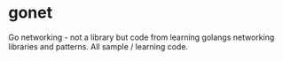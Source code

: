 # gonet
Go networking - not a library but code from learning golangs networking libraries and patterns. All sample / learning code.
